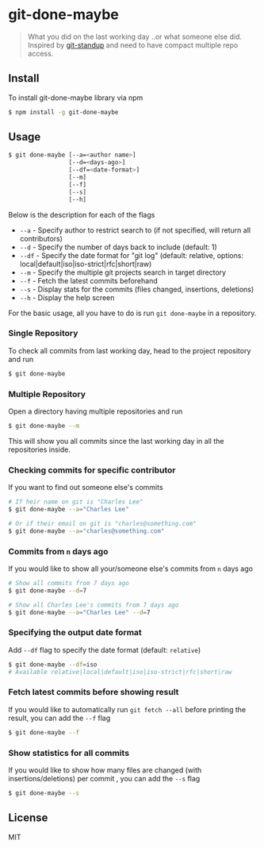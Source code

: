 # git-done-maybe

> What you did on the last working day ..or what someone else did.
> Inspired by [git-standup](https://github.com/kamranahmedse/git-standup) and need to have compact multiple repo access.

## Install

To install git-done-maybe library via npm

```bash
$ npm install -g git-done-maybe
```

## Usage

```bash
$ git done-maybe [--a=<author name>] 
                 [--d=<days-ago>] 
                 [--df=<date-format>] 
                 [--m] 
                 [--f] 
                 [--s] 
                 [--h]
```

Below is the description for each of the flags

- `--a`      	- Specify author to restrict search to (if not specified, will return all contributors)
- `--d`      	- Specify the number of days back to include (default: 1)
- `--df`			- Specify the date format for "git log" (default: relative, options: local|default|iso|iso-strict|rfc|short|raw)
- `--m`	  	 	- Specify the multiple git projects search in target directory
- `--f`      	- Fetch the latest commits beforehand
- `--s`      	- Display stats for the commits (files changed, insertions, deletions)
- `--h`      	- Display the help screen

For the basic usage, all you have to do is run `git done-maybe` in a repository.

### Single Repository

To check all commits from last working day, head to the project repository and run

```bash
$ git done-maybe
```

### Multiple Repository
Open a directory having multiple repositories and run

```bash
$ git done-maybe --m
```

This will show you all commits since the last working day in all the repositories inside.

### Checking commits for specific contributor

If you want to find out someone else's commits

```bash
# If heir name on git is "Charles Lee"
$ git done-maybe --a="Charles Lee"

# Or if their email on git is "charles@something.com"
$ git done-maybe --a="charles@something.com"
```

### Commits from `n` days ago

If you would like to show all your/someone else's commits from `n` days ago

```bash
# Show all commits from 7 days ago
$ git done-maybe --d=7

# Show all Charles Lee's commits from 7 days ago
$ git done-maybe --a="Charles Lee" --d=7
```

### Specifying the output date format

Add `--df` flag to specify the date format (default: `relative`)

```bash
$ git done-maybe --df=iso
# Available relative|local|default|iso|iso-strict|rfc|short|raw
```

### Fetch latest commits before showing result

If you would like to automatically run `git fetch --all` before printing the result, you can add the `--f` flag

```bash
$ git done-maybe --f
```

### Show statistics for all commits

If you would like to show how many files are changed (with insertions/deletions) per commit , you can add the `--s` flag

```bash
$ git done-maybe --s
```

## License

MIT